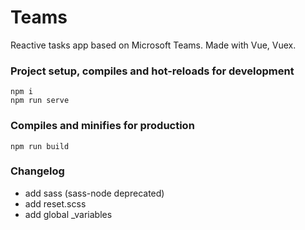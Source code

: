 # Teams

Reactive tasks app based on Microsoft Teams. Made with Vue, Vuex.

### Project setup, compiles and hot-reloads for development

```
npm i
npm run serve
```

### Compiles and minifies for production

```
npm run build
```

### Changelog

-   add sass (sass-node deprecated)
-   add reset.scss
-   add global \_variables
